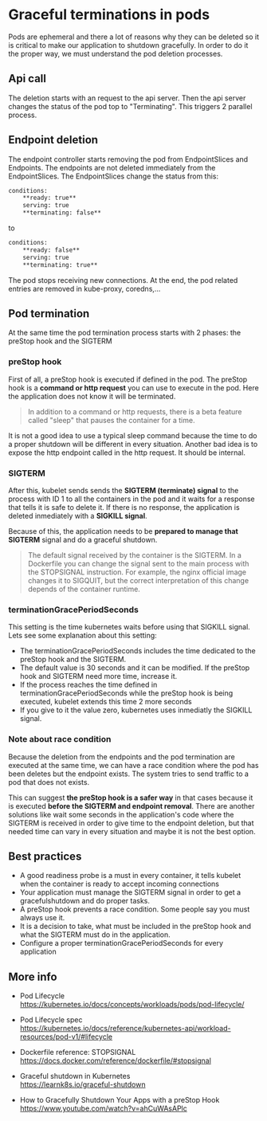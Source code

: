 # Graceful terminations in pods

Pods are ephemeral and there a lot of reasons why they can be deleted so it is critical to make our application to shutdown gracefully.
In order to do it the proper way, we must understand the pod deletion processes.

## Api call

The deletion starts with an request to the api server. Then the api server changes the status of the pod top to "Terminating". This triggers 2 parallel process.

## Endpoint deletion

The endpoint controller starts removing the pod from EndpointSlices and Endpoints.
The endpoints are not deleted immediately from the EndpointSlices. The EndpointSlices change the status from this:

```txt
conditions:
    **ready: true**
    serving: true
    **terminating: false**
```

to

```txt
conditions:
    **ready: false**
    serving: true
    **terminating: true**
```

The pod stops receiving new connections. At the end, the pod related entries are removed in kube-proxy, coredns,...

## Pod termination

At the same time the pod termination process starts with 2 phases: the preStop hook and the SIGTERM

### preStop hook

First of all, a preStop hook is executed if defined in the pod. The preStop hook is a **command or http request** you can use to execute in the pod. Here the application does not know it will be terminated.

> In addition to a command or http requests, there is a beta feature called "sleep" that pauses the container for a time.

It is not a good idea to use a typical sleep command because the time to do a proper shutdown will be different in every situation.
Another bad idea is to expose the http endpoint called in the http request. It should be internal.

### SIGTERM

After this, kubelet sends sends the **SIGTERM (terminate) signal** to the process with ID 1 to all the containers in the pod and it waits for a response that tells it is safe to delete it. If there is no response, the application is deleted inmediately with a **SIGKILL signal**.

Because of this, the application needs to be **prepared to manage that SIGTERM** signal and do a graceful shutdown.

> The default signal received by the container is the SIGTERM. In a Dockerfile you can change the signal sent to the main process with the STOPSIGNAL instruction. For example, the nginx official image changes it to SIGQUIT, but the correct interpretation of this change depends of the container runtime.

### terminationGracePeriodSeconds

This setting is the time kubernetes waits before using that SIGKILL signal. Lets see some explanation about this setting:

- The terminationGracePeriodSeconds includes the time dedicated to the preStop hook and the SIGTERM.
- The default value is 30 seconds and it can be modified. If the preStop hook and SIGTERM need more time, increase it.
- If the process reaches the time defined in terminationGracePeriodSeconds while the preStop hook is being executed, kubelet extends this time 2 more seconds
- If you give to it the value zero, kubernetes uses inmediatly the SIGKILL signal.

### Note about race condition

Because the deletion from the endpoints and the pod termination are executed at the same time, we can have a race condition where the pod has been deletes but the endpoint exists. The system tries to send traffic to a pod that does not exists.

This can suggest **the preStop hook is a safer way** in that cases because it is executed **before the SIGTERM and endpoint removal**. There are another solutions like wait some seconds in the application's code where the SIGTERM is received in order to give time to the endpoint deletion, but that needed time can vary in every situation and maybe it is not the best option.

## Best practices

- A good readiness probe is a must in every container, it tells kubelet when the container is ready to accept incoming connections
- Your application must manage the SIGTERM signal in order to get a gracefulshutdown and do proper tasks.
- A preStop hook prevents a race condition. Some people say you must always use it.
- It is a decision to take, what must be included in the preStop hook and what the SIGTERM must do in the application.
- Configure a proper terminationGracePeriodSeconds for every application

## More info

- Pod Lifecycle  
<https://kubernetes.io/docs/concepts/workloads/pods/pod-lifecycle/>

- Pod Lifecycle spec  
<https://kubernetes.io/docs/reference/kubernetes-api/workload-resources/pod-v1/#lifecycle>

- Dockerfile reference: STOPSIGNAL
<https://docs.docker.com/reference/dockerfile/#stopsignal>

- Graceful shutdown in Kubernetes  
<https://learnk8s.io/graceful-shutdown>

- How to Gracefully Shutdown Your Apps with a preStop Hook
<https://www.youtube.com/watch?v=ahCuWAsAPlc>

